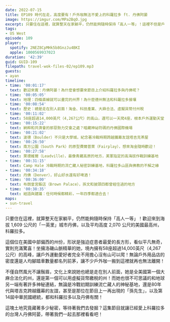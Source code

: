 ```yaml
---
date: 2022-07-15
title: EP109 時代在走，高度要有！戶外咖無法不愛上的科羅拉多 ft. 丹佛阿晏
image: https://imgur.com/MPa2BqO.jpg
excerpt: 只要住在這裡，就算整天在家躺平，仍然能夠隨時保持「高人一等」！這裡不但是戶外運動天堂，總是走在別人前面，還隱藏著許多有趣的秘密等著我們去發掘！這集節目就讓已經愛上科羅拉多的台灣人丹佛阿晏，帶著我們一起去那裡看看吧！
tags:
- US West
episode: 109
player:
  spotify: 2NEZ8CpMHk5b8GnzJu4BKI
  apple: 1000569937023
duration: '42:39'
guid: GUID-109
filepath: travel-wok-files-02/ep109.mp3
guests:
- ayan
timeline:
- time: '00:01:17'
  text: 歡迎來賓：丹佛阿晏！為什麼會想要來節目上介紹科羅拉多與丹佛呢？
- time: '00:05:05'
  text: 地理：四條直線就可以畫完的州界！為什麼德州無法和科羅拉多接壤
- time: '00:08:54'
  text: 歷史：總是走在別人前面！淘金、科技產業、大麻合法、虛擬貨幣付州稅
- time: '00:11:02'
  text: 58座超過14,000英尺（4,267公尺）的高山，還可以一天爬4座，根本戶外運動天堂
- time: '00:15:22'
  text: 納粹和共濟會的邪惡勢力交會之處？暗藏神祕符碼的丹佛國際機場
- time: '00:21:02'
  text: 波德（Boulder）不只是大學城，紀念著冷戰時期跨越鐵幕友誼塔吉克茶屋
- time: '00:26:50'
  text: 南方公園（South Park）的原型費爾普萊（Fairplay），想來淘金隨時歡迎！
- time: '00:27:58'
  text: 萊德維爾（Leadville），最像青藏高原的地方，美軍指定的高海拔作戰訓練基地
- time: '00:31:15'
  text: Camp Hale 冷戰時期的流亡藏人秘密訓練基地，科羅拉多山區與佛教的不解之緣
- time: '00:34:18'
  text: 丹佛（Denver），好山好水還有好啤酒！
- time: '00:36:00'
  text: 布朗皇宮飯店（Brown Palace），孫文和披頭四都曾經住過的地方
- time: '00:38:35'
  text: 結語與建議：任何時候都精彩，一年四季都適合去！
maps:
- sun-travel
---
```

只要住在這裡，就算整天在家躺平，仍然能夠隨時保持「高人一等」！歡迎來到海拔 1,609 公尺的「一英里」城市丹佛，以及平均高度 2,070 公尺的美國最高州，科羅拉多。

這個位在美國中部偏西的州份，形狀是強迫症患者最愛的長方形，看似平凡無奇，實則充滿驚喜！坐擁洛磯山脈精華的她，境內擁有58座超過14,000英尺（4,267公尺）的高峰，讓戶外運動愛好者完全不用擔心沒有山可以爬！無論戶外用品店的密度還是人均腳踏車數量都名列前茅，讓不少戶外咖一搬到這裡就再也無法離開！

不僅自然風光不讓鬚眉，文化上來說她也總是走在別人前面，她是全美國第一個大麻合法化的州，還是第一個可以用虛擬貨幣繳稅的州！而她也很不可思議的和地球另一端有著許多神秘連結，無論是冷戰初期訓練流亡藏人的神秘基地，還是80年代與塔吉克跨越鐵幕的友誼，甚至是那位在節目上一再出現的「孫先生」，以及第14屆中華民國總統，都和科羅拉多以及丹佛有關！

這塊土地究竟藏著多少秘密，等待著我們去發掘？這集節目就讓已經愛上科羅拉多的台灣人丹佛阿晏，帶著我們一起去那裡看看吧！
